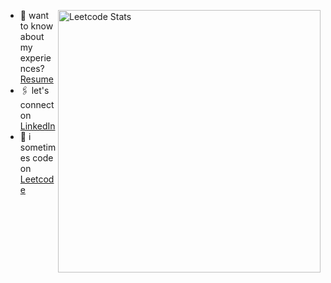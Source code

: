 <!-- Right-aligned LeetCode card -->
<img src="https://leetcard.jacoblin.cool/tauseefshoaib?ext=heatmap"
     alt="Leetcode Stats"
     align="right"
     width="420" />

- 📄 want to know about my experiences? [Resume](https://drive.google.com/drive/folders/1Zbp59fUY0Kyoq5FeKv3wFHL2XJHZr-26?usp=sharing)
- 🖇️ let's connect on [LinkedIn](https://linkedin.com/in/tauseefshoaib)
- 👾 i sometimes code on [Leetcode](https://leetcode.com/u/tauseefshoaib/)

<br clear="both" />

